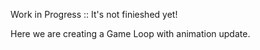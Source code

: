 Work in Progress :: It's not finieshed yet!

Here we are creating a  Game Loop with animation update.
